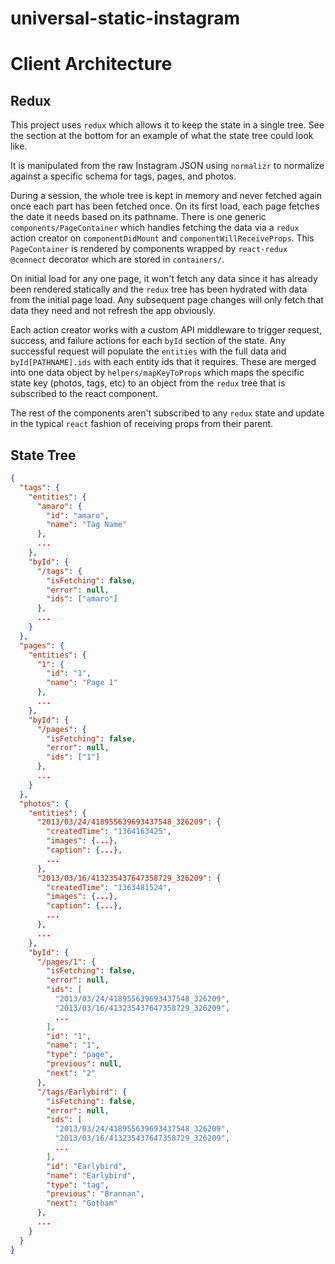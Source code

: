 universal-static-instagram
===============

# Client Architecture

## Redux

This project uses `redux` which allows it to keep the state in a single tree. See the section at the bottom for an example of what the state tree could look like.

It is manipulated from the raw Instagram JSON using `normalizr` to normalize against a specific schema for tags, pages, and photos.

During a session, the whole tree is kept in memory and never fetched again once each part has been fetched once. On its first load, each page fetches the date it needs based on its pathname. There is one generic `components/PageContainer` which handles fetching the data via a `redux` action creator on `componentDidMount` and `componentWillReceiveProps`. This `PageContainer` is rendered by components wrapped by `react-redux` `@connect` decorator which are stored in `containers/`.

On initial load for any one page, it won't fetch any data since it has already been rendered statically and the `redux` tree has been hydrated with data from the initial page load. Any subsequent page changes will only fetch that data they need and not refresh the app obviously.

Each action creator works with a custom API middleware to trigger request, success, and failure actions for each `byId` section of the state. Any successful request will populate the `entities` with the full data and `byId[PATHNAME].ids` with each entity ids that it requires. These are merged into one data object by `helpers/mapKeyToProps` which maps the specific state key (photos, tags, etc) to an object from the `redux` tree that is subscribed to the react component.

The rest of the components aren't subscribed to any `redux` state and update in the typical `react` fashion of receiving props from their parent.

## State Tree

```json
{
  "tags": {
    "entities": {
      "amaro": {
        "id": "amaro",
        "name": "Tag Name"
      },
      ...
    },
    "byId": {
      "/tags": {
        "isFetching": false,
        "error": null,
        "ids": ["amaro"]
      },
      ...
    }
  },
  "pages": {
    "entities": {
      "1": {
        "id": "1",
        "name": "Page 1"
      },
      ...
    },
    "byId": {
      "/pages": {
        "isFetching": false,
        "error": null,
        "ids": ["1"]
      },
      ...
    }
  },
  "photos": {
    "entities": {
      "2013/03/24/418955639693437548_326209": {
        "createdTime": "1364163425",
        "images": {...},
        "caption": {...},
        ...
      },
      "2013/03/16/413235437647358729_326209": {
        "createdTime": "1363481524",
        "images": {...},
        "caption": {...},
        ...
      },
      ...
    },
    "byId": {
      "/pages/1": {
        "isFetching": false,
        "error": null,
        "ids": [
          "2013/03/24/418955639693437548_326209",
          "2013/03/16/413235437647358729_326209",
          ...
        ],
        "id": "1",
        "name": "1",
        "type": "page",
        "previous": null,
        "next": "2"
      },
      "/tags/Earlybird": {
        "isFetching": false,
        "error": null,
        "ids": [
          "2013/03/24/418955639693437548_326209",
          "2013/03/16/413235437647358729_326209",
          ...
        ],
        "id": "Earlybird",
        "name": "Earlybird",
        "type": "tag",
        "previous": "Brannan",
        "next": "Gotham"
      },
      ...
    }
  }
}
```
